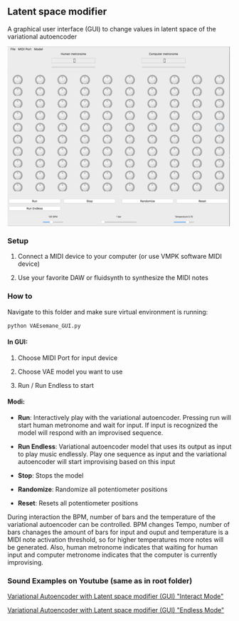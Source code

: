 ## Latent space modifier
A graphical user interface (GUI) to change values in latent space of the variational autoencoder

<img align="center" width="500" src="../utils/imgs/gui.png">

### Setup
1. Connect a MIDI device to your computer (or use VMPK software MIDI device)

2. Use your favorite DAW or fluidsynth to synthesize the MIDI notes

### How to
Navigate to this folder and make sure virtual environment is running:
```bash
python VAEsemane_GUI.py
```
#### In GUI:
1. Choose MIDI Port for input device

2. Choose VAE model you want to use

3. Run / Run Endless to start

#### Modi:

- **Run**: Interactively play with the variational autoencoder. Pressing run will start human metronome and wait for input. If input is recognized the model will respond with an improvised sequence.

- **Run Endless**: Variational autoencoder model that uses its output as input to play music endlessly. Play one sequence as input and the variational autoencoder will start improvising based on this input

- **Stop**: Stops the model

- **Randomize**: Randomize all potentiometer positions

- **Reset**: Resets all potentiometer positions

During interaction the BPM, number of bars and the temperature of the variational autoencoder can be controlled. BPM changes Tempo, number of bars chanages the amount of bars for input and ouput and temperature is a MIDI note activation threshold, so for higher temperatures more notes will be generated. Also, human metronome indicates that waiting for human input and computer metronome indicates that the computer is currently improvising.


### Sound Examples on Youtube (same as in root folder)

[Variational Autoencoder with Latent space modifier (GUI) "Interact Mode"](https://youtu.be/Umlmhky1DVg)

[Variational Autoencoder with Latent space modifier (GUI) "Endless Mode"](https://youtu.be/gBg1Qecc4QY)
